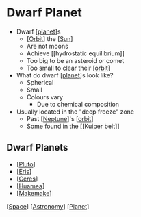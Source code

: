 # Dwarf Planet

- Dwarf [[planet]]s
  - [[Orbit]] the [[Sun]]
  - Are not moons
  - Achieve [[hydrostatic equilibrium]]
  - Too big to be an asteroid or comet
  - Too small to clear their [[orbit]]
- What do dwarf [[planet]]s look like?
  - Spherical
  - Small
  - Colours vary
    - Due to chemical composition
- Usually located in the "deep freeze" zone
  - Past [[Neptune]]'s [[orbit]]
  - Some found in the [[Kuiper belt]]

## Dwarf Planets

- [[Pluto]]
- [[Eris]]
- [[Ceres]]
- [[Huamea]]
- [[Makemake]]

[[Space]] [[Astronomy]] [[Planet]]

[//begin]: # "Autogenerated link references for markdown compatibility"
[planet]: planet "Planet"
[orbit]: orbit "Orbit"
[sun]: sun "Sun"
[hydrostatic-equilibrium]: hydrostatic-equilibrium "Hydrostatic Equilibrium"
[neptune]: neptune "Neptune ♆"
[kuiper-belt]: kuiper-belt "Kuiper Belt"
[pluto]: pluto "Pluto"
[eris]: eris "Eris"
[ceres]: ceres "Ceres"
[huamea]: huamea "Huamea"
[makemake]: makemake "Makemake"
[space]: space "Space"
[astronomy]: astronomy "Astronomy"
[//end]: # "Autogenerated link references"